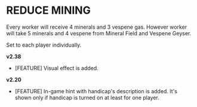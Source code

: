 # REDUCE MINING

Every worker will receive 4 minerals and 3 vespene gas. However worker will take 5 minerals and 4 vespene from Mineral Field and Vespene Geyser.

Set to each player individually.

**v2.38**

* [FEATURE] Visual effect is added.

**v2.20**

* [FEATURE] In-game hint with handicap's description is added. It's shown only if handicap is turned on at least for one player.
